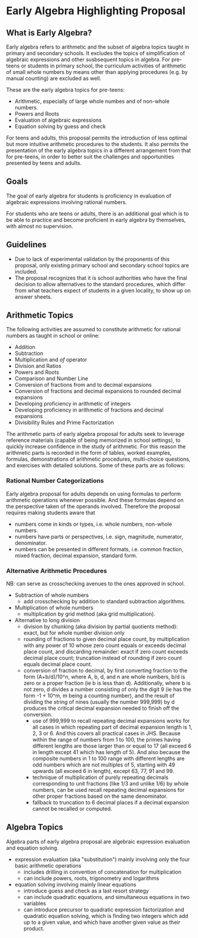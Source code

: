 # Early Algebra Highlighting Proposal

## What is Early Algebra?

Early algebra refers to arithmetic and the subset of algebra topics taught in primary and secondary schools. It excludes the topics of simplification of algebraic expressions and other susbsequent topics in algebra. For pre-teens or students in primary school, the curriculum activities of arithmetic of small whole numbers by means other than applying procedures (e.g. by manual counting) are excluded as well.

These are the early algebra topics for pre-teens:

- Arithmetic, especially of large whole numbes and of non-whole numbers.
- Powers and Roots
- Evaluation of algebraic expressions
- Equation solving by guess and check

For teens and adults, this proposal permits the introduction of less optimal but more intuitive arithmetic procedures to the students. It also permits the presentation of the early algebra topics in a different arrangement from that for pre-teens, in order to better suit the challenges and opportunities presented by teens and adults.

## Goals

The goal of early algebra for students is proficiency in evaluation of algebraic expressions involving rational numbers.

For students who are teens or adults, there is an additional goal which is to be able to practice and become proficient in early algebra by themselves, with almost no supervision.

## Guidelines

- Due to lack of experimental validation by the proponents of this proposal, only existing primary school and secondary school topics are included.
- The proposal recognizes that it is school authorities who have the final decision to allow alternatives to the standard procedures, which differ from what teachers expect of students in a given locality, to show up on answer sheets.

## Arithmetic Topics

The following activities are assumed to constitute arithmetic for rational numbers as taught in school or online:

- Addition
- Subtraction
- Multiplication and *of* operator
- Division and Ratios
- Powers and Roots
- Comparison and Number Line
- Conversion of fractions from and to decimal expansions
- Conversion of fractions and decimal expansions to rounded decimal expansions
- Developing proficiency in arithmetic of integers
- Developing proficiency in arithmetic of fractions and decimal expansions
- Divisibility Rules and Prime Factorization

The arithmetic parts of early algebra proposal for adults seek to leverage reference materials (capable of being memorized in school settings), to quickly increase confidence in the study of arithmetic. For this reason the arithmetic parts is recorded in the form of tables, worked examples, formulas, demonstrations of arithmetic procedures, multi-choice questions, and exercises with detailed solutions. Some of these parts are as follows:

### Rational Number Categorizations

Early algebra proposal for adults depends on using formulas to perform arithmetic operations whenever possible. And these formulas depend on the perspective taken of the operands involved. Therefore the proposal requires making students aware that

- numbers come in kinds or types, i.e. whole numbers, non-whole numbers.
- numbers have parts or perspectives, i.e. sign, magnitude, numerator, denominator.
- numbers can be presented in different formats, i.e. common fraction, mixed fraction, decimal expansion, standard form.

### Alternative Arithmetic Procedures

NB: can serve as crosschecking avenues to the ones approved in school.

- Subtraction of whole numbers
  - add crosschecking by addition to standard subtraction algorithms.
- Multiplication of whole numbers
  - multiplication by grid method (aka grid multiplication).
- Alternative to long division
  - division by chunking (aka division by partial quotients method): exact, but for whole number division only
  - rounding of fractions to given decimal place count, by multiplication with any power of 10 whose zero count equals or exceeds decimal place count, and discarding remainder: exact if zero count exceeds decimal place count; truncation instead of rounding if zero count equals decimal place count.
  - conversion of fraction to decimal, by first converting fraction to the form (A+b/d)/10^n, where A, b, d, and n are whole numbers, b/d is zero or a proper fraction (ie b is less than d). Additionally, where b is not zero, d divides a number consisting of only the digit 9 (ie has the form -1 + 10^m, m being a counting number), and the result of dividing the string of nines (usually the number 999,999) by d produces the critical decimal expansion needed to finish off the conversion.
    - use of 999,999 to recall repeating decimal expansions works for all cases in which repeating part of decimal expansion length is 1, 2, 3 or 6. And this covers all practical cases in JHS. Because within the range of numbers from 1 to 100, the primes having different lengths are those larger than or equal to 17 (all exceed 6 in length except 41 which has length of 5). And also because the composite numbers in 1 to 100 range with different lengths are odd numbers which are not multiples of 5, starting with 49 upwards (all exceed 6 in length), except 63, 77, 91 and 99.
    - technique of multiplication of purely repeating decimals corresponding to unit fractions (like 1/3 and unlike 1/6) by whole numbers, can be used recall repeating decimal expansions for other proper fractions based on the same denominator.
	- fallback to truncation to 6 decimal places if a decimal expansion cannot be recalled or computed.


## Algebra Topics

Algebra parts of early algebra proposal are algebraic expression evaluation and equation solving.

- expression evaluation (aka "substitution") mainly involving only the four basic arithmetic operations
  - includes drilling in convention of concatenation for multiplication
  - can include powers, roots, trigonometry and logarithms
- equation solving involving mainly linear equations
  - introduce guess and check as a last resort strategy
  - can include quadratic equations, and simultaneous equations in two variables
  - can introduce precursor to quadratic expression factorization and quadratic equation solving, which is finding two integers which add up to a given value, and which have another given value as their product.
